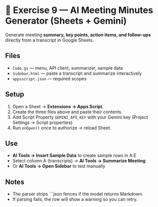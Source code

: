
# 🧠 Exercise 9 — AI Meeting Minutes Generator (Sheets + Gemini)

Generate meeting **summary, key points, action items, and follow-ups** directly from a transcript in Google Sheets.

## Files
- `Code.gs` — menu, API client, summarizer, sample data
- `Sidebar.html` — paste a transcript and summarize interactively
- `appsscript.json` — required scopes

## Setup
1. Open a Sheet → **Extensions → Apps Script**.
2. Create the three files above and paste their contents.
3. Add Script Property `GEMINI_API_KEY` with your Gemini key (Project Settings → Script properties).
4. Run `onOpen()` once to authorize → reload Sheet.

## Use
- **AI Tools → Insert Sample Data** to create sample rows in A:E
- Select column A (transcripts) → **AI Tools → Summarize Meeting**
- Or **AI Tools → Open Sidebar** to test manually

## Notes
- The parser strips ```json fences if the model returns Markdown.
- If parsing fails, the row will show a warning so you can retry.
